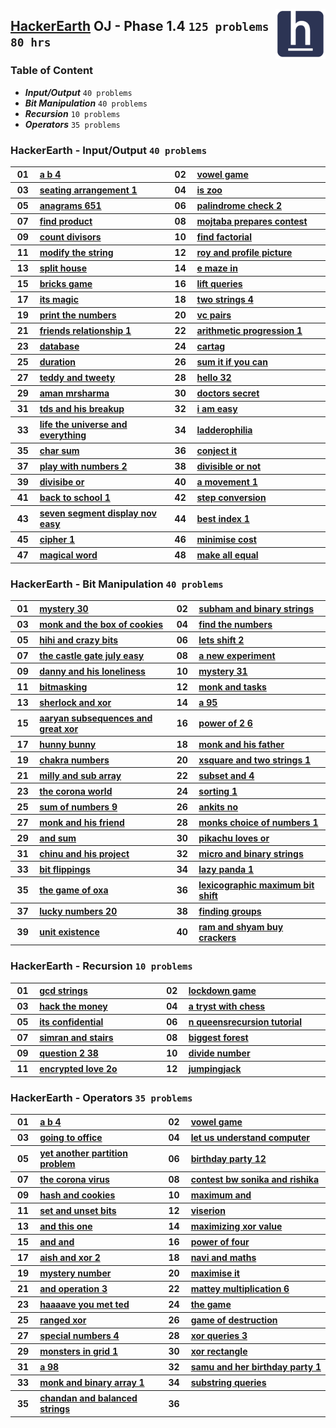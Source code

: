 <img align="right" width="80" src="/logos/hackerearth.jpg"></img>

## [HackerEarth](https://hackerearth.com/) OJ - Phase 1.4 `125 problems` `80 hrs`

### Table of Content

- ***Input/Output***      `40 problems`
- ***Bit Manipulation***  `40 problems`
- ***Recursion***         `10 problems`
- ***Operators***         `35 problems`

### HackerEarth - Input/Output `40 problems`

<table>
    <tbody>
        <tr>
<th align="center" width="50px">01</th><th align="left" width="550px"><a href="https://hackerearth.com/practice/basic-programming/complexity-analysis/time-and-space-complexity/practice-problems/algorithm/a-b-4/">a b 4</a></th>
<th align="center" width="50px">02</th><th align="left" width="550px"><a href="https://hackerearth.com/practice/basic-programming/complexity-analysis/time-and-space-complexity/practice-problems/algorithm/vowel-game-f1a1047c/">vowel game</a></th>
        </tr>
        <tr>
<th align="center" width="50px">03</th><th align="left" width="550px"><a href="https://hackerearth.com/practice/basic-programming/input-output/basics-of-input-output/practice-problems/algorithm/seating-arrangement-1/">seating arrangement 1</a></th>
<th align="center" width="50px">04</th><th align="left" width="550px"><a href="https://hackerearth.com/practice/basic-programming/input-output/basics-of-input-output/practice-problems/algorithm/is-zoo-f6f309e7/">is zoo</a></th>
        </tr>
        <tr>
<th align="center" width="50px">05</th><th align="left" width="550px"><a href="https://hackerearth.com/practice/basic-programming/input-output/basics-of-input-output/practice-problems/algorithm/anagrams-651/">anagrams 651</a></th>
<th align="center" width="50px">06</th><th align="left" width="550px"><a href="https://hackerearth.com/practice/basic-programming/input-output/basics-of-input-output/practice-problems/algorithm/palindrome-check-2/">palindrome check 2</a></th>
        </tr>
        <tr>
<th align="center" width="50px">07</th><th align="left" width="550px"><a href="https://hackerearth.com/practice/basic-programming/input-output/basics-of-input-output/practice-problems/algorithm/find-product/">find product</a></th>
<th align="center" width="50px">08</th><th align="left" width="550px"><a href="https://hackerearth.com/practice/basic-programming/input-output/basics-of-input-output/practice-problems/algorithm/mojtaba-prepares-contest-29b2a044/">mojtaba prepares contest</a></th>
        </tr>
        <tr>
<th align="center" width="50px">09</th><th align="left" width="550px"><a href="https://hackerearth.com/practice/basic-programming/input-output/basics-of-input-output/practice-problems/algorithm/count-divisors/">count divisors</a></th>
<th align="center" width="50px">10</th><th align="left" width="550px"><a href="https://hackerearth.com/practice/basic-programming/input-output/basics-of-input-output/practice-problems/algorithm/find-factorial/">find factorial</a></th>
        </tr>
        <tr>
<th align="center" width="50px">11</th><th align="left" width="550px"><a href="https://hackerearth.com/practice/basic-programming/input-output/basics-of-input-output/practice-problems/algorithm/modify-the-string/">modify the string</a></th>
<th align="center" width="50px">12</th><th align="left" width="550px"><a href="https://hackerearth.com/practice/basic-programming/input-output/basics-of-input-output/practice-problems/algorithm/roy-and-profile-picture/">roy and profile picture</a></th>
        </tr>
        <tr>
<th align="center" width="50px">13</th><th align="left" width="550px"><a href="https://hackerearth.com/practice/basic-programming/input-output/basics-of-input-output/practice-problems/algorithm/split-house-547be0e9/">split house</a></th>
<th align="center" width="50px">14</th><th align="left" width="550px"><a href="https://hackerearth.com/practice/basic-programming/input-output/basics-of-input-output/practice-problems/algorithm/e-maze-in-1aa4e2ac/">e maze in</a></th>
        </tr>
        <tr>
<th align="center" width="50px">15</th><th align="left" width="550px"><a href="https://hackerearth.com/practice/basic-programming/input-output/basics-of-input-output/practice-problems/algorithm/bricks-game-5140869d/">bricks game</a></th>
<th align="center" width="50px">16</th><th align="left" width="550px"><a href="https://hackerearth.com/practice/basic-programming/input-output/basics-of-input-output/practice-problems/algorithm/lift-queries/">lift queries</a></th>
        </tr>
        <tr>
<th align="center" width="50px">17</th><th align="left" width="550px"><a href="https://hackerearth.com/practice/basic-programming/input-output/basics-of-input-output/practice-problems/algorithm/its-magic/">its magic</a></th>
<th align="center" width="50px">18</th><th align="left" width="550px"><a href="https://hackerearth.com/practice/basic-programming/input-output/basics-of-input-output/practice-problems/algorithm/two-strings-4/">two strings 4</a></th>
        </tr>
        <tr>
<th align="center" width="50px">19</th><th align="left" width="550px"><a href="https://hackerearth.com/practice/basic-programming/input-output/basics-of-input-output/practice-problems/algorithm/print-the-numbers/">print the numbers</a></th>
<th align="center" width="50px">20</th><th align="left" width="550px"><a href="https://hackerearth.com/practice/basic-programming/input-output/basics-of-input-output/practice-problems/algorithm/vc-pairs/">vc pairs</a></th>
        </tr>
        <tr>
<th align="center" width="50px">21</th><th align="left" width="550px"><a href="https://hackerearth.com/practice/basic-programming/input-output/basics-of-input-output/practice-problems/algorithm/friends-relationship-1/">friends relationship 1</a></th>
<th align="center" width="50px">22</th><th align="left" width="550px"><a href="https://hackerearth.com/practice/basic-programming/input-output/basics-of-input-output/practice-problems/algorithm/arithmetic-progression-1-81131fa7/">arithmetic progression 1</a></th>
        </tr>
        <tr>
<th align="center" width="50px">23</th><th align="left" width="550px"><a href="https://hackerearth.com/practice/basic-programming/input-output/basics-of-input-output/practice-problems/algorithm/database-0c7cce47/">database</a></th>
<th align="center" width="50px">24</th><th align="left" width="550px"><a href="https://hackerearth.com/practice/basic-programming/input-output/basics-of-input-output/practice-problems/algorithm/cartag-948c2b02/">cartag</a></th>
        </tr>
        <tr>
<th align="center" width="50px">25</th><th align="left" width="550px"><a href="https://hackerearth.com/practice/basic-programming/input-output/basics-of-input-output/practice-problems/algorithm/duration/">duration</a></th>
<th align="center" width="50px">26</th><th align="left" width="550px"><a href="https://hackerearth.com/practice/basic-programming/input-output/basics-of-input-output/practice-problems/algorithm/sum-it-if-you-can-4867f851/">sum it if you can</a></th>
        </tr>
        <tr>
<th align="center" width="50px">27</th><th align="left" width="550px"><a href="https://hackerearth.com/practice/basic-programming/input-output/basics-of-input-output/practice-problems/algorithm/teddy-and-tweety/">teddy and tweety</a></th>
<th align="center" width="50px">28</th><th align="left" width="550px"><a href="https://hackerearth.com/practice/basic-programming/input-output/basics-of-input-output/practice-problems/algorithm/hello-32/">hello 32</a></th>
        </tr>
        <tr>
<th align="center" width="50px">29</th><th align="left" width="550px"><a href="https://hackerearth.com/practice/basic-programming/input-output/basics-of-input-output/practice-problems/algorithm/aman-mrsharma/">aman mrsharma</a></th>
<th align="center" width="50px">30</th><th align="left" width="550px"><a href="https://hackerearth.com/practice/basic-programming/input-output/basics-of-input-output/practice-problems/algorithm/doctors-secret/">doctors secret</a></th>
        </tr>
        <tr>
<th align="center" width="50px">31</th><th align="left" width="550px"><a href="https://hackerearth.com/practice/basic-programming/input-output/basics-of-input-output/practice-problems/algorithm/tds-and-his-breakup/">tds and his breakup</a></th>
<th align="center" width="50px">32</th><th align="left" width="550px"><a href="https://hackerearth.com/practice/basic-programming/input-output/basics-of-input-output/practice-problems/algorithm/i-am-easy/">i am easy</a></th>
        </tr>
        <tr>
<th align="center" width="50px">33</th><th align="left" width="550px"><a href="https://hackerearth.com/practice/basic-programming/input-output/basics-of-input-output/practice-problems/algorithm/life-the-universe-and-everything/">life the universe and everything</a></th>
<th align="center" width="50px">34</th><th align="left" width="550px"><a href="https://hackerearth.com/practice/basic-programming/input-output/basics-of-input-output/practice-problems/algorithm/ladderophilia/">ladderophilia</a></th>
        </tr>
        <tr>
<th align="center" width="50px">35</th><th align="left" width="550px"><a href="https://hackerearth.com/practice/basic-programming/input-output/basics-of-input-output/practice-problems/algorithm/char-sum-2d3a6ab5/">char sum</a></th>
<th align="center" width="50px">36</th><th align="left" width="550px"><a href="https://hackerearth.com/practice/basic-programming/input-output/basics-of-input-output/practice-problems/algorithm/conject-it/">conject it</a></th>
        </tr>
        <tr>
<th align="center" width="50px">37</th><th align="left" width="550px"><a href="https://hackerearth.com/practice/basic-programming/input-output/basics-of-input-output/practice-problems/algorithm/play-with-numbers-2/">play with numbers 2</a></th>
<th align="center" width="50px">38</th><th align="left" width="550px"><a href="https://hackerearth.com/practice/basic-programming/input-output/basics-of-input-output/practice-problems/algorithm/divisible-or-not-81b86ad7/">divisible or not</a></th>
        </tr>
        <tr>
<th align="center" width="50px">39</th><th align="left" width="550px"><a href="https://hackerearth.com/practice/basic-programming/input-output/basics-of-input-output/practice-problems/algorithm/divisibe-or-2d8e196a/">divisibe or</a></th>
<th align="center" width="50px">40</th><th align="left" width="550px"><a href="https://hackerearth.com/practice/basic-programming/input-output/basics-of-input-output/practice-problems/algorithm/a-movement-1/">a movement 1</a></th>
        </tr>
        <tr>
<th align="center" width="50px">41</th><th align="left" width="550px"><a href="https://hackerearth.com/practice/basic-programming/input-output/basics-of-input-output/practice-problems/algorithm/back-to-school-1/">back to school 1</a></th>
<th align="center" width="50px">42</th><th align="left" width="550px"><a href="https://hackerearth.com/practice/basic-programming/input-output/basics-of-input-output/practice-problems/algorithm/step-conversion/">step conversion</a></th>
        </tr>
        <tr>
<th align="center" width="50px">43</th><th align="left" width="550px"><a href="https://hackerearth.com/practice/basic-programming/input-output/basics-of-input-output/practice-problems/algorithm/seven-segment-display-nov-easy-e7f87ce0/">seven segment display nov easy</a></th>
<th align="center" width="50px">44</th><th align="left" width="550px"><a href="https://hackerearth.com/practice/basic-programming/input-output/basics-of-input-output/practice-problems/algorithm/best-index-1-45a2f8ff/">best index 1</a></th>
        </tr>
        <tr>
<th align="center" width="50px">45</th><th align="left" width="550px"><a href="https://hackerearth.com/practice/basic-programming/input-output/basics-of-input-output/practice-problems/algorithm/cipher-1/">cipher 1</a></th>
<th align="center" width="50px">46</th><th align="left" width="550px"><a href="https://hackerearth.com/practice/basic-programming/input-output/basics-of-input-output/practice-problems/algorithm/minimise-cost-89b54cb9/">minimise cost</a></th>
        </tr>
        <tr>
<th align="center" width="50px">47</th><th align="left" width="550px"><a href="https://hackerearth.com/practice/basic-programming/input-output/basics-of-input-output/practice-problems/algorithm/magical-word/">magical word</a></th>
<th align="center" width="50px">48</th><th align="left" width="550px"><a href="https://hackerearth.com/practice/basic-programming/input-output/basics-of-input-output/practice-problems/algorithm/make-all-equal-90a21ab2/">make all equal</a></th>
        </tr>
    </tbody>
</table>

### HackerEarth - Bit Manipulation `40 problems`

<table>
    <tbody>
        <tr>
<th align="center" width="50px">01</th><th align="left" width="550px"><a href="https://hackerearth.com/practice/basic-programming/bit-manipulation/basics-of-bit-manipulation/practice-problems/algorithm/mystery-30/">mystery 30</a></th>
<th align="center" width="50px">02</th><th align="left" width="550px"><a href="https://hackerearth.com/practice/basic-programming/bit-manipulation/basics-of-bit-manipulation/practice-problems/algorithm/subham-and-binary-strings/">subham and binary strings</a></th>
        </tr>
        <tr>
<th align="center" width="50px">03</th><th align="left" width="550px"><a href="https://hackerearth.com/practice/basic-programming/bit-manipulation/basics-of-bit-manipulation/practice-problems/algorithm/monk-and-the-box-of-cookies/">monk and the box of cookies</a></th>
<th align="center" width="50px">04</th><th align="left" width="550px"><a href="https://hackerearth.com/practice/basic-programming/bit-manipulation/basics-of-bit-manipulation/practice-problems/algorithm/find-the-numbers-75f24949/">find the numbers</a></th>
        </tr>
        <tr>
<th align="center" width="50px">05</th><th align="left" width="550px"><a href="https://hackerearth.com/practice/basic-programming/bit-manipulation/basics-of-bit-manipulation/practice-problems/algorithm/hihi-and-crazy-bits/">hihi and crazy bits</a></th>
<th align="center" width="50px">06</th><th align="left" width="550px"><a href="https://hackerearth.com/practice/basic-programming/bit-manipulation/basics-of-bit-manipulation/practice-problems/algorithm/lets-shift-2-36d90caa/">lets shift 2</a></th>
        </tr>
        <tr>
<th align="center" width="50px">07</th><th align="left" width="550px"><a href="https://hackerearth.com/practice/basic-programming/bit-manipulation/basics-of-bit-manipulation/practice-problems/algorithm/the-castle-gate-july-easy/">the castle gate july easy</a></th>
<th align="center" width="50px">08</th><th align="left" width="550px"><a href="https://hackerearth.com/practice/basic-programming/bit-manipulation/basics-of-bit-manipulation/practice-problems/algorithm/a-new-experiment/">a new experiment</a></th>
        </tr>
        <tr>
<th align="center" width="50px">09</th><th align="left" width="550px"><a href="https://hackerearth.com/practice/basic-programming/bit-manipulation/basics-of-bit-manipulation/practice-problems/algorithm/danny-and-his-loneliness/">danny and his loneliness</a></th>
<th align="center" width="50px">10</th><th align="left" width="550px"><a href="https://hackerearth.com/practice/basic-programming/bit-manipulation/basics-of-bit-manipulation/practice-problems/algorithm/mystery-31/">mystery 31</a></th>
        </tr>
        <tr>
<th align="center" width="50px">11</th><th align="left" width="550px"><a href="https://hackerearth.com/practice/basic-programming/bit-manipulation/basics-of-bit-manipulation/practice-problems/algorithm/bitmasking/">bitmasking</a></th>
<th align="center" width="50px">12</th><th align="left" width="550px"><a href="https://hackerearth.com/practice/basic-programming/bit-manipulation/basics-of-bit-manipulation/practice-problems/algorithm/monk-and-tasks/">monk and tasks</a></th>
        </tr>
        <tr>
<th align="center" width="50px">13</th><th align="left" width="550px"><a href="https://hackerearth.com/practice/basic-programming/bit-manipulation/basics-of-bit-manipulation/practice-problems/algorithm/sherlock-and-xor/">sherlock and xor</a></th>
<th align="center" width="50px">14</th><th align="left" width="550px"><a href="https://hackerearth.com/practice/basic-programming/bit-manipulation/basics-of-bit-manipulation/practice-problems/algorithm/a-95/">a 95</a></th>
        </tr>
        <tr>
<th align="center" width="50px">15</th><th align="left" width="550px"><a href="https://hackerearth.com/practice/basic-programming/bit-manipulation/basics-of-bit-manipulation/practice-problems/algorithm/aaryan-subsequences-and-great-xor/">aaryan subsequences and great xor</a></th>
<th align="center" width="50px">16</th><th align="left" width="550px"><a href="https://hackerearth.com/practice/basic-programming/bit-manipulation/basics-of-bit-manipulation/practice-problems/algorithm/power-of-2-6/">power of 2 6</a></th>
        </tr>
        <tr>
<th align="center" width="50px">17</th><th align="left" width="550px"><a href="https://hackerearth.com/practice/basic-programming/bit-manipulation/basics-of-bit-manipulation/practice-problems/algorithm/hunny-bunny-eebee22a/">hunny bunny</a></th>
<th align="center" width="50px">18</th><th align="left" width="550px"><a href="https://hackerearth.com/practice/basic-programming/bit-manipulation/basics-of-bit-manipulation/practice-problems/algorithm/monk-and-his-father/">monk and his father</a></th>
        </tr>
        <tr>
<th align="center" width="50px">19</th><th align="left" width="550px"><a href="https://hackerearth.com/practice/basic-programming/bit-manipulation/basics-of-bit-manipulation/practice-problems/algorithm/chakra-numbers-9c9e0faf/">chakra numbers</a></th>
<th align="center" width="50px">20</th><th align="left" width="550px"><a href="https://hackerearth.com/practice/basic-programming/bit-manipulation/basics-of-bit-manipulation/practice-problems/algorithm/xsquare-and-two-strings-1/">xsquare and two strings 1</a></th>
        </tr>
        <tr>
<th align="center" width="50px">21</th><th align="left" width="550px"><a href="https://hackerearth.com/practice/basic-programming/bit-manipulation/basics-of-bit-manipulation/practice-problems/algorithm/milly-and-sub-array-83aeedc8/">milly and sub array</a></th>
<th align="center" width="50px">22</th><th align="left" width="550px"><a href="https://hackerearth.com/practice/basic-programming/bit-manipulation/basics-of-bit-manipulation/practice-problems/algorithm/subset-and-4/">subset and 4</a></th>
        </tr>
        <tr>
<th align="center" width="50px">23</th><th align="left" width="550px"><a href="https://hackerearth.com/practice/basic-programming/bit-manipulation/basics-of-bit-manipulation/practice-problems/algorithm/the-corona-world/">the corona world</a></th>
<th align="center" width="50px">24</th><th align="left" width="550px"><a href="https://hackerearth.com/practice/basic-programming/bit-manipulation/basics-of-bit-manipulation/practice-problems/algorithm/sorting-1-581e9aa0/">sorting 1</a></th>
        </tr>
        <tr>
<th align="center" width="50px">25</th><th align="left" width="550px"><a href="https://hackerearth.com/practice/basic-programming/bit-manipulation/basics-of-bit-manipulation/practice-problems/algorithm/sum-of-numbers-9/">sum of numbers 9</a></th>
<th align="center" width="50px">26</th><th align="left" width="550px"><a href="https://hackerearth.com/practice/basic-programming/bit-manipulation/basics-of-bit-manipulation/practice-problems/algorithm/ankits-no-ed95054d/">ankits no</a></th>
        </tr>
        <tr>
<th align="center" width="50px">27</th><th align="left" width="550px"><a href="https://hackerearth.com/practice/basic-programming/bit-manipulation/basics-of-bit-manipulation/practice-problems/algorithm/monk-and-his-friend/">monk and his friend</a></th>
<th align="center" width="50px">28</th><th align="left" width="550px"><a href="https://hackerearth.com/practice/basic-programming/bit-manipulation/basics-of-bit-manipulation/practice-problems/algorithm/monks-choice-of-numbers-1/">monks choice of numbers 1</a></th>
        </tr>
        <tr>
<th align="center" width="50px">29</th><th align="left" width="550px"><a href="https://hackerearth.com/practice/basic-programming/bit-manipulation/basics-of-bit-manipulation/practice-problems/algorithm/and-sum-54d31846/">and sum</a></th>
<th align="center" width="50px">30</th><th align="left" width="550px"><a href="https://hackerearth.com/practice/basic-programming/bit-manipulation/basics-of-bit-manipulation/practice-problems/algorithm/pikachu-loves-or-0c02a270/">pikachu loves or</a></th>
        </tr>
        <tr>
<th align="center" width="50px">31</th><th align="left" width="550px"><a href="https://hackerearth.com/practice/basic-programming/bit-manipulation/basics-of-bit-manipulation/practice-problems/algorithm/chinu-and-his-project/">chinu and his project</a></th>
<th align="center" width="50px">32</th><th align="left" width="550px"><a href="https://hackerearth.com/practice/basic-programming/bit-manipulation/basics-of-bit-manipulation/practice-problems/algorithm/micro-and-binary-strings/">micro and binary strings</a></th>
        </tr>
        <tr>
<th align="center" width="50px">33</th><th align="left" width="550px"><a href="https://hackerearth.com/practice/basic-programming/bit-manipulation/basics-of-bit-manipulation/practice-problems/algorithm/bit-flippings-dd1f7ef1/">bit flippings</a></th>
<th align="center" width="50px">34</th><th align="left" width="550px"><a href="https://hackerearth.com/practice/basic-programming/bit-manipulation/basics-of-bit-manipulation/practice-problems/algorithm/lazy-panda-1/">lazy panda 1</a></th>
        </tr>
        <tr>
<th align="center" width="50px">35</th><th align="left" width="550px"><a href="https://hackerearth.com/practice/basic-programming/bit-manipulation/basics-of-bit-manipulation/practice-problems/algorithm/the-game-of-oxa/">the game of oxa</a></th>
<th align="center" width="50px">36</th><th align="left" width="550px"><a href="https://hackerearth.com/practice/basic-programming/bit-manipulation/basics-of-bit-manipulation/practice-problems/algorithm/lexicographic-maximum-bit-shift-bbb95118/">lexicographic maximum bit shift</a></th>
        </tr>
        <tr>
<th align="center" width="50px">37</th><th align="left" width="550px"><a href="https://hackerearth.com/practice/basic-programming/bit-manipulation/basics-of-bit-manipulation/practice-problems/algorithm/lucky-numbers-20/">lucky numbers 20</a></th>
<th align="center" width="50px">38</th><th align="left" width="550px"><a href="https://hackerearth.com/practice/basic-programming/bit-manipulation/basics-of-bit-manipulation/practice-problems/algorithm/finding-groups/">finding groups</a></th>
        </tr>
        <tr>
<th align="center" width="50px">39</th><th align="left" width="550px"><a href="https://hackerearth.com/practice/basic-programming/bit-manipulation/basics-of-bit-manipulation/practice-problems/algorithm/unit-existence/">unit existence</a></th>
<th align="center" width="50px">40</th><th align="left" width="550px"><a href="https://hackerearth.com/practice/basic-programming/bit-manipulation/basics-of-bit-manipulation/practice-problems/algorithm/ram-and-shyam-buy-crackers-de722684/">ram and shyam buy crackers</a></th>
        </tr>
    </tbody>
</table>

### HackerEarth - Recursion `10 problems`

<table>
    <tbody>
        <tr>
<th align="center" width="50px">01</th><th align="left" width="550px"><a href="https://hackerearth.com/practice/basic-programming/recursion/recursion-and-backtracking/practice-problems/algorithm/gcd-strings/">gcd strings</a></th>
<th align="center" width="50px">02</th><th align="left" width="550px"><a href="https://hackerearth.com/practice/basic-programming/recursion/recursion-and-backtracking/practice-problems/algorithm/lockdown-game/">lockdown game</a></th>
        </tr>
        <tr>
<th align="center" width="50px">03</th><th align="left" width="550px"><a href="https://hackerearth.com/practice/basic-programming/recursion/recursion-and-backtracking/practice-problems/algorithm/hack-the-money/">hack the money</a></th>
<th align="center" width="50px">04</th><th align="left" width="550px"><a href="https://hackerearth.com/practice/basic-programming/recursion/recursion-and-backtracking/practice-problems/algorithm/a-tryst-with-chess/">a tryst with chess</a></th>
        </tr>
        <tr>
<th align="center" width="50px">05</th><th align="left" width="550px"><a href="https://hackerearth.com/practice/basic-programming/recursion/recursion-and-backtracking/practice-problems/algorithm/its-confidential-f006e2c4/">its confidential</a></th>
<th align="center" width="50px">06</th><th align="left" width="550px"><a href="https://hackerearth.com/practice/basic-programming/recursion/recursion-and-backtracking/practice-problems/algorithm/n-queensrecursion-tutorial/">n queensrecursion tutorial</a></th>
        </tr>
        <tr>
<th align="center" width="50px">07</th><th align="left" width="550px"><a href="https://hackerearth.com/practice/basic-programming/recursion/recursion-and-backtracking/practice-problems/algorithm/simran-and-stairs/">simran and stairs</a></th>
<th align="center" width="50px">08</th><th align="left" width="550px"><a href="https://hackerearth.com/practice/basic-programming/recursion/recursion-and-backtracking/practice-problems/algorithm/biggest-forest-700592dd/">biggest forest</a></th>
        </tr>
        <tr>
<th align="center" width="50px">09</th><th align="left" width="550px"><a href="https://hackerearth.com/practice/basic-programming/recursion/recursion-and-backtracking/practice-problems/algorithm/question-2-38-cf73c1b4/">question 2 38</a></th>
<th align="center" width="50px">10</th><th align="left" width="550px"><a href="https://hackerearth.com/practice/basic-programming/recursion/recursion-and-backtracking/practice-problems/algorithm/divide-number-a410603f/">divide number</a></th>
        </tr>
        <tr>
<th align="center" width="50px">11</th><th align="left" width="550px"><a href="https://hackerearth.com/practice/basic-programming/recursion/recursion-and-backtracking/practice-problems/algorithm/encrypted-love-2o/">encrypted love 2o</a></th>
<th align="center" width="50px">12</th><th align="left" width="550px"><a href="https://hackerearth.com/practice/basic-programming/recursion/recursion-and-backtracking/practice-problems/algorithm/jumpingjack-488ce744/">jumpingjack</a></th>
        </tr>
    </tbody>
</table>

### HackerEarth - Operators `35 problems`

<table>
    <tbody>
        <tr>
<th align="center" width="50px">01</th><th align="left" width="550px"><a href="https://hackerearth.com/practice/basic-programming/complexity-analysis/time-and-space-complexity/practice-problems/algorithm/a-b-4/">a b 4</a></th>
<th align="center" width="50px">02</th><th align="left" width="550px"><a href="https://hackerearth.com/practice/basic-programming/complexity-analysis/time-and-space-complexity/practice-problems/algorithm/vowel-game-f1a1047c/">vowel game</a></th>
        </tr>
        <tr>
<th align="center" width="50px">03</th><th align="left" width="550px"><a href="https://hackerearth.com/practice/basic-programming/operators/basics-of-operators/practice-problems/algorithm/going-to-office-e2ef3feb/">going to office</a></th>
<th align="center" width="50px">04</th><th align="left" width="550px"><a href="https://hackerearth.com/practice/basic-programming/operators/basics-of-operators/practice-problems/algorithm/let-us-understand-computer-78476e7a/">let us understand computer</a></th>
        </tr>
        <tr>
<th align="center" width="50px">05</th><th align="left" width="550px"><a href="https://hackerearth.com/practice/basic-programming/operators/basics-of-operators/practice-problems/algorithm/yet-another-partition-problem/">yet another partition problem</a></th>
<th align="center" width="50px">06</th><th align="left" width="550px"><a href="https://hackerearth.com/practice/basic-programming/operators/basics-of-operators/practice-problems/algorithm/birthday-party-12/">birthday party 12</a></th>
        </tr>
        <tr>
<th align="center" width="50px">07</th><th align="left" width="550px"><a href="https://hackerearth.com/practice/basic-programming/bit-manipulation/basics-of-bit-manipulation/practice-problems/algorithm/the-corona-virus/">the corona virus</a></th>
<th align="center" width="50px">08</th><th align="left" width="550px"><a href="https://hackerearth.com/practice/basic-programming/bit-manipulation/basics-of-bit-manipulation/practice-problems/algorithm/contest-bw-sonika-and-rishika-216a7b6d/">contest bw sonika and rishika</a></th>
        </tr>
        <tr>
<th align="center" width="50px">09</th><th align="left" width="550px"><a href="https://hackerearth.com/practice/basic-programming/bit-manipulation/basics-of-bit-manipulation/practice-problems/algorithm/hash-and-cookies-d35e9dba/">hash and cookies</a></th>
<th align="center" width="50px">10</th><th align="left" width="550px"><a href="https://hackerearth.com/practice/basic-programming/bit-manipulation/basics-of-bit-manipulation/practice-problems/algorithm/maximum-and/">maximum and</a></th>
        </tr>
        <tr>
<th align="center" width="50px">11</th><th align="left" width="550px"><a href="https://hackerearth.com/practice/basic-programming/bit-manipulation/basics-of-bit-manipulation/practice-problems/algorithm/set-and-unset-bits/">set and unset bits</a></th>
<th align="center" width="50px">12</th><th align="left" width="550px"><a href="https://hackerearth.com/practice/basic-programming/bit-manipulation/basics-of-bit-manipulation/practice-problems/algorithm/viserion-6ef1b663/">viserion</a></th>
        </tr>
        <tr>
<th align="center" width="50px">13</th><th align="left" width="550px"><a href="https://hackerearth.com/practice/basic-programming/bit-manipulation/basics-of-bit-manipulation/practice-problems/algorithm/and-this-one-784d9012/">and this one</a></th>
<th align="center" width="50px">14</th><th align="left" width="550px"><a href="https://hackerearth.com/practice/basic-programming/bit-manipulation/basics-of-bit-manipulation/practice-problems/algorithm/maximizing-xor-value-70f649e0/">maximizing xor value</a></th>
        </tr>
        <tr>
<th align="center" width="50px">15</th><th align="left" width="550px"><a href="https://hackerearth.com/practice/basic-programming/bit-manipulation/basics-of-bit-manipulation/practice-problems/algorithm/and-and-5c7e1ce5/">and and</a></th>
<th align="center" width="50px">16</th><th align="left" width="550px"><a href="https://hackerearth.com/practice/basic-programming/bit-manipulation/basics-of-bit-manipulation/practice-problems/algorithm/power-of-four/">power of four</a></th>
        </tr>
        <tr>
<th align="center" width="50px">17</th><th align="left" width="550px"><a href="https://hackerearth.com/practice/basic-programming/bit-manipulation/basics-of-bit-manipulation/practice-problems/algorithm/aish-and-xor-2/">aish and xor 2</a></th>
<th align="center" width="50px">18</th><th align="left" width="550px"><a href="https://hackerearth.com/practice/basic-programming/bit-manipulation/basics-of-bit-manipulation/practice-problems/algorithm/navi-and-maths/">navi and maths</a></th>
        </tr>
        <tr>
<th align="center" width="50px">19</th><th align="left" width="550px"><a href="https://hackerearth.com/practice/basic-programming/bit-manipulation/basics-of-bit-manipulation/practice-problems/algorithm/mystery-number/">mystery number</a></th>
<th align="center" width="50px">20</th><th align="left" width="550px"><a href="https://hackerearth.com/practice/basic-programming/bit-manipulation/basics-of-bit-manipulation/practice-problems/algorithm/maximise-it/">maximise it</a></th>
        </tr>
        <tr>
<th align="center" width="50px">21</th><th align="left" width="550px"><a href="https://hackerearth.com/practice/basic-programming/bit-manipulation/basics-of-bit-manipulation/practice-problems/algorithm/and-operation-3-0b1a025c/">and operation 3</a></th>
<th align="center" width="50px">22</th><th align="left" width="550px"><a href="https://hackerearth.com/practice/basic-programming/bit-manipulation/basics-of-bit-manipulation/practice-problems/algorithm/mattey-multiplication-6/">mattey multiplication 6</a></th>
        </tr>
        <tr>
<th align="center" width="50px">23</th><th align="left" width="550px"><a href="https://hackerearth.com/practice/basic-programming/bit-manipulation/basics-of-bit-manipulation/practice-problems/algorithm/haaaave-you-met-ted/">haaaave you met ted</a></th>
<th align="center" width="50px">24</th><th align="left" width="550px"><a href="https://hackerearth.com/practice/basic-programming/bit-manipulation/basics-of-bit-manipulation/practice-problems/algorithm/the-game-dd8618f3/">the game</a></th>
        </tr>
        <tr>
<th align="center" width="50px">25</th><th align="left" width="550px"><a href="https://hackerearth.com/practice/basic-programming/bit-manipulation/basics-of-bit-manipulation/practice-problems/algorithm/ranged-xor/">ranged xor</a></th>
<th align="center" width="50px">26</th><th align="left" width="550px"><a href="https://hackerearth.com/practice/basic-programming/bit-manipulation/basics-of-bit-manipulation/practice-problems/algorithm/game-of-destruction-f96cd509/">game of destruction</a></th>
        </tr>
        <tr>
<th align="center" width="50px">27</th><th align="left" width="550px"><a href="https://hackerearth.com/practice/basic-programming/bit-manipulation/basics-of-bit-manipulation/practice-problems/algorithm/special-numbers-4-dffaa6e8/">special numbers 4</a></th>
<th align="center" width="50px">28</th><th align="left" width="550px"><a href="https://hackerearth.com/practice/basic-programming/bit-manipulation/basics-of-bit-manipulation/practice-problems/algorithm/xor-queries-3/">xor queries 3</a></th>
        </tr>
        <tr>
<th align="center" width="50px">29</th><th align="left" width="550px"><a href="https://hackerearth.com/practice/basic-programming/bit-manipulation/basics-of-bit-manipulation/practice-problems/algorithm/monsters-in-grid-1/">monsters in grid 1</a></th>
<th align="center" width="50px">30</th><th align="left" width="550px"><a href="https://hackerearth.com/practice/basic-programming/bit-manipulation/basics-of-bit-manipulation/practice-problems/algorithm/xor-rectangle/">xor rectangle</a></th>
        </tr>
        <tr>
<th align="center" width="50px">31</th><th align="left" width="550px"><a href="https://hackerearth.com/practice/basic-programming/bit-manipulation/basics-of-bit-manipulation/practice-problems/algorithm/a-98/">a 98</a></th>
<th align="center" width="50px">32</th><th align="left" width="550px"><a href="https://hackerearth.com/practice/basic-programming/bit-manipulation/basics-of-bit-manipulation/practice-problems/algorithm/samu-and-her-birthday-party-1/">samu and her birthday party 1</a></th>
        </tr>
        <tr>
<th align="center" width="50px">33</th><th align="left" width="550px"><a href="https://hackerearth.com/practice/basic-programming/bit-manipulation/basics-of-bit-manipulation/practice-problems/algorithm/monk-and-binary-array-1/">monk and binary array 1</a></th>
<th align="center" width="50px">34</th><th align="left" width="550px"><a href="https://hackerearth.com/practice/basic-programming/bit-manipulation/basics-of-bit-manipulation/practice-problems/algorithm/substring-queries/">substring queries</a></th>
        </tr>
        <tr>
<th align="center" width="50px">35</th><th align="left" width="550px"><a href="https://hackerearth.com/practice/basic-programming/bit-manipulation/basics-of-bit-manipulation/practice-problems/algorithm/chandan-and-balanced-strings/">chandan and balanced strings</a></th>
<th align="center" width="50px">36</th><th align="left" width="550px"><a href=""></a></th>
        </tr>
    </tbody>
</table>
